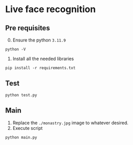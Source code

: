# Live face recognition

## Pre requisites
0. Ensure the python `3.11.9`
```
python -V
```
1. Install all the needed libraries
```
pip install -r requirements.txt
```

## Test 
```
python test.py
```

## Main
1. Replace the `./monastry.jpg` image to whatever desired.
2. Execute script
```
python main.py
```

